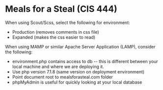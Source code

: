 # Meals for a Steal (CIS 444)

When using Scout/Scss, select the following for environment:

 * Production (removes comments in css file)
 * Expanded (makes the css easier to read)

 When using MAMP or similar Apache Server Application (LAMP), consider the following:

 * environment.php contains access to db -- this is different between your local machine and where we are deploying it.
 * Use php version 7.1.8 (same version on deployment environment)
 * Point document root to mealsforasteal.com folder
 * phpMyAdmin is useful for quickly looking at your local database

 
